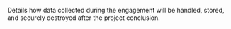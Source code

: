 Details how data collected during the engagement will be handled, stored, and securely destroyed after the project conclusion.